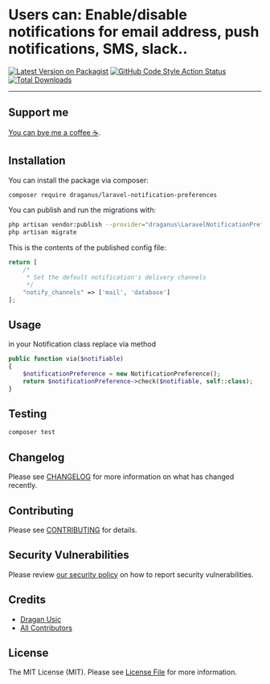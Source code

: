 # Users can: Enable/disable notifications for email address, push notifications, SMS, slack..

[![Latest Version on Packagist](https://img.shields.io/packagist/v/draganus/laravel-notification-preferences.svg?style=flat-square)](https://packagist.org/packages/draganus/laravel-notification-preferences)
[![GitHub Code Style Action Status](https://img.shields.io/github/workflow/status/draganus/laravel-notification-preferences/Check%20&%20fix%20styling?label=code%20style)](https://github.com/draganus/laravel-notification-preferences/actions?query=workflow%3A"Check+%26+fix+styling"+branch%3Amain)
[![Total Downloads](https://img.shields.io/packagist/dt/draganus/laravel-notification-preferences.svg?style=flat-square)](https://packagist.org/packages/draganus/laravel-notification-preferences)

---

## Support me

[You can bye me a coffee  ☕️](https://www.buymeacoffee.com/draganUS).

## Installation

You can install the package via composer:

```bash
composer require draganus/laravel-notification-preferences
```

You can publish and run the migrations with:

```bash
php artisan vendor:publish --provider="draganus\LaravelNotificationPreferences\LaravelNotificationPreferencesServiceProvider"
php artisan migrate
```

This is the contents of the published config file:

```php
return [
    /*
     * Set the defoult notification's delivery channels
     */
    "notify_channels" => ['mail', 'database']
];
```

## Usage
in your Notification class replace via method 
```php
public function via($notifiable) 
{
    $notificationPreference = new NotificationPreference();
    return $notificationPreference->check($notifiable, self::class);
}
```

## Testing

```bash
composer test
```

## Changelog

Please see [CHANGELOG](CHANGELOG.md) for more information on what has changed recently.

## Contributing

Please see [CONTRIBUTING](.github/CONTRIBUTING.md) for details.

## Security Vulnerabilities

Please review [our security policy](../../security/policy) on how to report security vulnerabilities.

## Credits

- [Dragan Usic](https://github.com/draganus)
- [All Contributors](../../contributors)

## License

The MIT License (MIT). Please see [License File](LICENSE.md) for more information.
